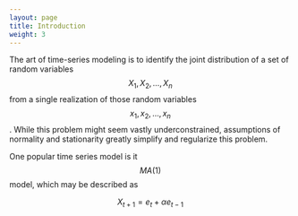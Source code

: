 ```yaml
---
layout: page
title: Introduction
weight: 3
---
```

The art of time-series modeling is to identify the joint distribution of a set
of random variables $$X_1, X_2, \ldots, X_n$$ from a single realization of
those random variables $$x_1,x_2,\ldots, x_n$$. While this problem might seem
vastly underconstrained, assumptions of normality and stationarity greatly
simplify and regularize this problem.

One popular time series model is it $$MA(1)$$ model, which may be described as

$$X_{t+1} = e_t + \alpha e_{t-1}$$
